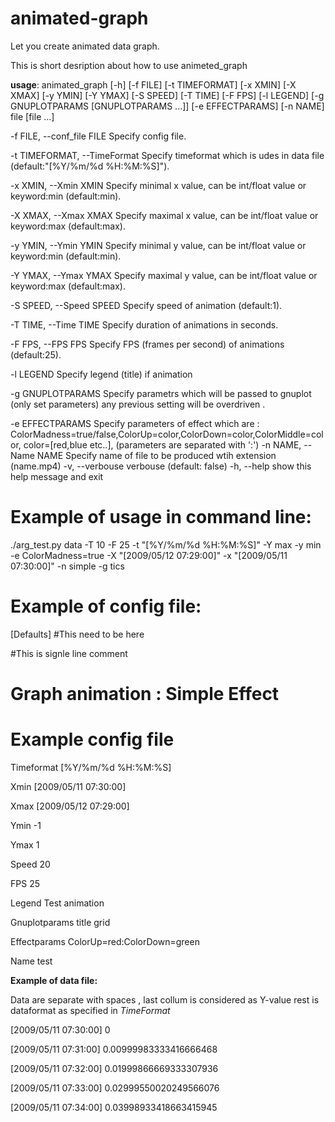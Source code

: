 # animated-graph
 Let you create animated data graph.


This is short desription about how to use animeted_graph

**usage**: animated_graph [-h] [-f FILE] [-t TIMEFORMAT] [-x XMIN] [-X XMAX]
                   [-y YMIN] [-Y YMAX] [-S SPEED] [-T TIME] [-F FPS]
                   [-l LEGEND] [-g GNUPLOTPARAMS [GNUPLOTPARAMS ...]]
                   [-e EFFECTPARAMS] [-n NAME]
                   file [file ...]



  -f FILE, --conf_file FILE               Specify config file.

  -t TIMEFORMAT, --TimeFormat 			  Specify timeformat which is udes in data file (default:"[%Y/%m/%d %H:%M:%S]").
                        
  -x XMIN, --Xmin XMIN  				  Specify  minimal x value, 
  can be int/float value or keyword:min (default:min).

  -X XMAX, --Xmax XMAX  				  Specify  maximal x value, can be int/float value or keyword:max (default:max).

  -y YMIN, --Ymin YMIN  				  Specify  minimal y value, can be int/float value or keyword:min (default:min).

  -Y YMAX, --Ymax YMAX  				  Specify  maximal y value, can be int/float value or keyword:max (default:max).

  -S SPEED, --Speed SPEED 				  Specify speed of animation (default:1).                     

  -T TIME, --Time TIME  				  Specify duration of animations in seconds.

  -F FPS, --FPS FPS    					  Specify FPS (frames per second) of animations (default:25).

  -l LEGEND             				  Specify legend (title) if animation

  -g GNUPLOTPARAMS 						  Specify parametrs which will be passed to gnuplot (only set parameters) any previous setting will be overdriven .

                        
  -e EFFECTPARAMS       				  Specify parameters of effect which are : ColorMadness=true/false,ColorUp=color,ColorDown=color,ColorMiddle=color,
  										  color=[red,blue etc..], (parameters are separated with ':')
  -n NAME, --Name NAME  				  Specify name of file to be produced wtih extension (name.mp4)
  -v, --verbouse                            verbouse (default: false)
    -h, --help            				 				 show this help message and exit

Example of usage in command line:
=================================



  ./arg_test.py data -T 10 -F 25 -t "[%Y/%m/%d %H:%M:%S]" -Y max -y min -e ColorMadness=true -X "[2009/05/12 07:29:00]" -x "[2009/05/11 07:30:00]" -n simple -g tics






Example of config file:
=======================



  [Defaults]
  #This need to be here

  #This is signle line comment

  # Graph animation : Simple Effect

  # Example config file
  
  Timeformat [%Y/%m/%d %H:%M:%S]

  Xmin [2009/05/11 07:30:00]

  Xmax [2009/05/12 07:29:00]

  Ymin -1

  Ymax 1

  Speed 20

  FPS 25

  Legend Test animation

  Gnuplotparams title grid

  Effectparams ColorUp=red:ColorDown=green

  Name test


**Example of data file:**

  Data are separate with spaces , last collum is considered as Y-value rest is dataformat as specified in *TimeFormat* 


  [2009/05/11 07:30:00] 0

  [2009/05/11 07:31:00] 0.00999983333416666468

  [2009/05/11 07:32:00] 0.01999866669333307936

  [2009/05/11 07:33:00] 0.02999550020249566076

  [2009/05/11 07:34:00] 0.03998933418663415945




